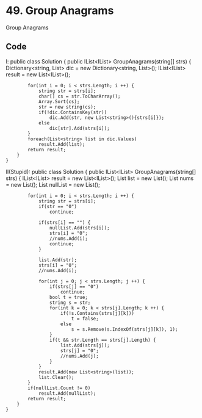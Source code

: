 # 49. Group Anagrams
Group Anagrams

## Code
I:
    public class Solution {
        public IList<IList<string>> GroupAnagrams(string[] strs) {
            Dictionary<string, List<string>> dic = new Dictionary<string, List<string>>();
            IList<IList<string>> result = new List<IList<string>>();
            
            for(int i = 0; i < strs.Length; i ++) {
                string str = strs[i];
                char[] cs = str.ToCharArray();
                Array.Sort(cs);
                str = new string(cs);
                if(!dic.ContainsKey(str))
                    dic.Add(str, new List<string>(){strs[i]});
                else 
                    dic[str].Add(strs[i]);
            }
            foreach(List<string> list in dic.Values)
                result.Add(list);
            return result;
        }
    }

II(Stupid):
    public class Solution {
        public IList<IList<string>> GroupAnagrams(string[] strs) {
            IList<IList<string>> result = new List<IList<string>>();
            List<string> list = new List<string>();
            List<int> nums = new List<int>();
            List<string> nullList = new List<string>();
            
            for(int i = 0; i < strs.Length; i ++) {
                string str = strs[i];
                if(str == "0")
                    continue;
                
                if(strs[i] == "") {
                    nullList.Add(strs[i]);
                    strs[i] = "0";
                    //nums.Add(i);
                    continue;
                }
                
                list.Add(str);
                strs[i] = "0";
                //nums.Add(i);
                    
                for(int j = 0; j < strs.Length; j ++) {
                    if(strs[j] == "0")
                        continue;
                    bool t = true;
                    string s = str;
                    for(int k = 0; k < strs[j].Length; k ++) {
                        if(!s.Contains(strs[j][k]))
                            t = false;
                        else 
                            s = s.Remove(s.IndexOf(strs[j][k]), 1);
                    }
                    if(t && str.Length == strs[j].Length) {
                        list.Add(strs[j]);
                        strs[j] = "0";
                        //nums.Add(j);
                    }
                }
                result.Add(new List<string>(list));
                list.Clear();
            }
            if(nullList.Count != 0)
                result.Add(nullList);
            return result;
        }
    }